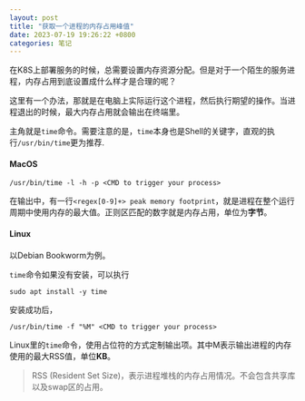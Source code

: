 ```yaml
---
layout: post
title: "获取一个进程的内存占用峰值"
date: 2023-07-19 19:26:22 +0800
categories: 笔记
---
```


在K8S上部署服务的时候，总需要设置内存资源分配。但是对于一个陌生的服务进程，内存占用到底设置成什么样才是合理的呢？

这里有一个办法，那就是在电脑上实际运行这个进程，然后执行期望的操作。当进程退出的时候，最大内存占用就会输出在终端里。

主角就是`time`命令。需要注意的是，`time`本身也是Shell的关键字，直观的执行`/usr/bin/time`更为推荐.

#### MacOS

```
/usr/bin/time -l -h -p <CMD to trigger your process>
```

在输出中，有一行`<regex[0-9]+> peak memory footprint`，就是进程在整个运行周期中使用内存的最大值。正则区匹配的数字就是内存占用，单位为**字节**。

#### Linux

以Debian Bookworm为例。

`time`命令如果没有安装，可以执行

```
sudo apt install -y time
```

安装成功后，

```
/usr/bin/time -f "%M" <CMD to trigger your process>
```

Linux里的`time`命令，使用占位符的方式定制输出项。其中M表示输出进程的内存使用的最大RSS值，单位**KB**。

> RSS (Resident Set Size)，表示进程堆栈的内存占用情况。不会包含共享库以及swap区的占用。
